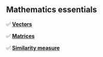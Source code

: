 ## Mathematics essentials

✅ **[Vectors](/content/essentials/mathematics/linear-algebra_vectors.ipynb)**

✅ **[Matrices](/content/essentials/mathematics/linear-algebra_matrices.ipynb)**

✅ **[Similarity measure](/content/essentials/mathematics/dissimilarity_measures.ipynb)**
